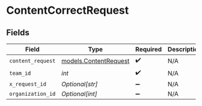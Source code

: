 # ContentCorrectRequest


## Fields

| Field                                                | Type                                                 | Required                                             | Description                                          |
| ---------------------------------------------------- | ---------------------------------------------------- | ---------------------------------------------------- | ---------------------------------------------------- |
| `content_request`                                    | [models.ContentRequest](../models/contentrequest.md) | :heavy_check_mark:                                   | N/A                                                  |
| `team_id`                                            | *int*                                                | :heavy_check_mark:                                   | N/A                                                  |
| `x_request_id`                                       | *Optional[str]*                                      | :heavy_minus_sign:                                   | N/A                                                  |
| `organization_id`                                    | *Optional[int]*                                      | :heavy_minus_sign:                                   | N/A                                                  |